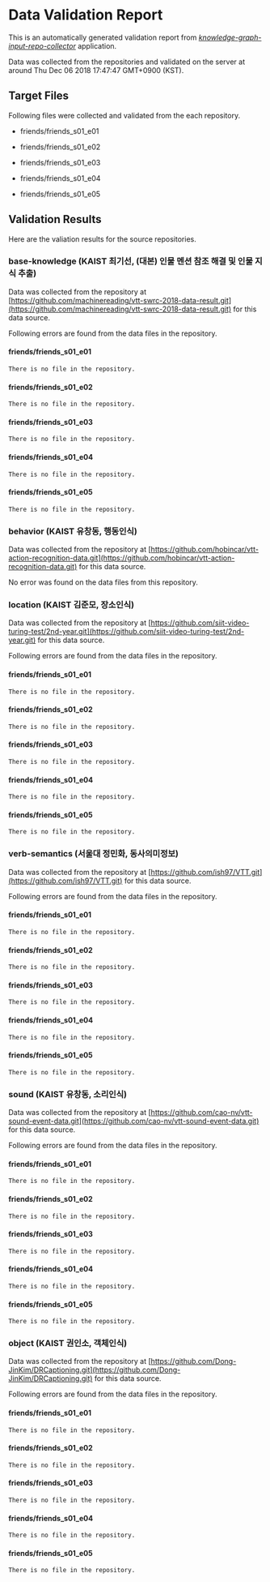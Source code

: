 # Data Validation Report

This is an automatically generated validation report from *[knowledge-graph-input-repo-collector](https://github.com/uilab-vtt/knowledge-graph-input-repo-collector)* application. 

Data was collected from the repositories and validated on the server at around Thu Dec 06 2018 17:47:47 GMT+0900 (KST).

## Target Files

Following files were collected and validated from the each repository.


- friends/friends_s01_e01

- friends/friends_s01_e02

- friends/friends_s01_e03

- friends/friends_s01_e04

- friends/friends_s01_e05


## Validation Results

Here are the valiation results for the source repositories. 


### base-knowledge (KAIST 최기선, (대본) 인물 멘션 참조 해결 및 인물 지식 추출)

Data was collected from the repository at [https://github.com/machinereading/vtt-swrc-2018-data-result.git](https://github.com/machinereading/vtt-swrc-2018-data-result.git) for this data source.



Following errors are found from the data files in the repository.



#### friends/friends_s01_e01

```
There is no file in the repository.
```



#### friends/friends_s01_e02

```
There is no file in the repository.
```



#### friends/friends_s01_e03

```
There is no file in the repository.
```



#### friends/friends_s01_e04

```
There is no file in the repository.
```



#### friends/friends_s01_e05

```
There is no file in the repository.
```






### behavior (KAIST 유창동, 행동인식)

Data was collected from the repository at [https://github.com/hobincar/vtt-action-recognition-data.git](https://github.com/hobincar/vtt-action-recognition-data.git) for this data source.



No error was found on the data files from this repository.




### location (KAIST 김준모, 장소인식)

Data was collected from the repository at [https://github.com/siit-video-turing-test/2nd-year.git](https://github.com/siit-video-turing-test/2nd-year.git) for this data source.



Following errors are found from the data files in the repository.



#### friends/friends_s01_e01

```
There is no file in the repository.
```



#### friends/friends_s01_e02

```
There is no file in the repository.
```



#### friends/friends_s01_e03

```
There is no file in the repository.
```



#### friends/friends_s01_e04

```
There is no file in the repository.
```



#### friends/friends_s01_e05

```
There is no file in the repository.
```






### verb-semantics (서울대 정민화, 동사의미정보)

Data was collected from the repository at [https://github.com/ish97/VTT.git](https://github.com/ish97/VTT.git) for this data source.



Following errors are found from the data files in the repository.



#### friends/friends_s01_e01

```
There is no file in the repository.
```



#### friends/friends_s01_e02

```
There is no file in the repository.
```



#### friends/friends_s01_e03

```
There is no file in the repository.
```



#### friends/friends_s01_e04

```
There is no file in the repository.
```



#### friends/friends_s01_e05

```
There is no file in the repository.
```






### sound (KAIST 유창동, 소리인식)

Data was collected from the repository at [https://github.com/cao-nv/vtt-sound-event-data.git](https://github.com/cao-nv/vtt-sound-event-data.git) for this data source.



Following errors are found from the data files in the repository.



#### friends/friends_s01_e01

```
There is no file in the repository.
```



#### friends/friends_s01_e02

```
There is no file in the repository.
```



#### friends/friends_s01_e03

```
There is no file in the repository.
```



#### friends/friends_s01_e04

```
There is no file in the repository.
```



#### friends/friends_s01_e05

```
There is no file in the repository.
```






### object (KAIST 권인소, 객체인식)

Data was collected from the repository at [https://github.com/Dong-JinKim/DRCaptioning.git](https://github.com/Dong-JinKim/DRCaptioning.git) for this data source.



Following errors are found from the data files in the repository.



#### friends/friends_s01_e01

```
There is no file in the repository.
```



#### friends/friends_s01_e02

```
There is no file in the repository.
```



#### friends/friends_s01_e03

```
There is no file in the repository.
```



#### friends/friends_s01_e04

```
There is no file in the repository.
```



#### friends/friends_s01_e05

```
There is no file in the repository.
```





